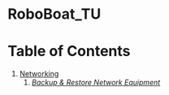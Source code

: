 # RoboBoat_TU

# Table of Contents #

1. [Networking](/networking/)
    1. [*Backup & Restore Network Equipment*](networking/RouterBackups/)
